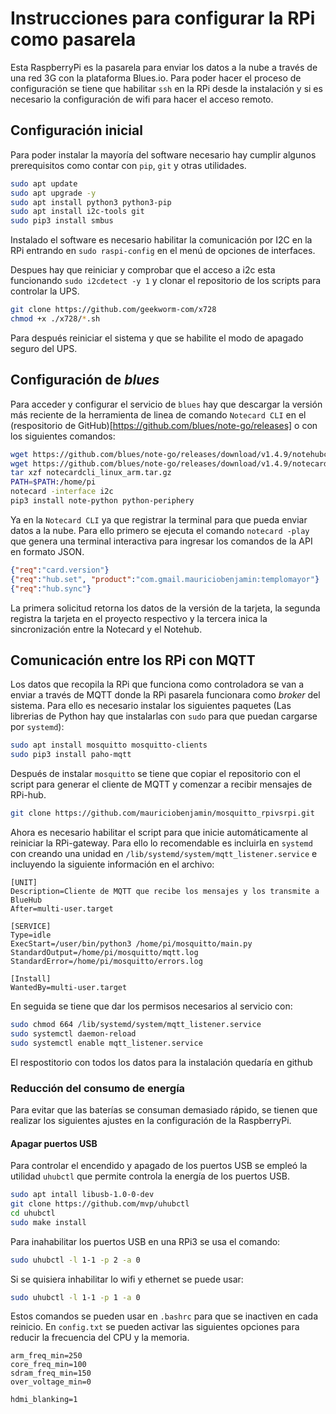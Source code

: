 # Instrucciones para configurar la RPi como pasarela

Esta RaspberryPi es la pasarela para enviar los datos a la nube a través de una red 3G con la 
plataforma Blues.io. Para poder hacer el proceso de configuración se tiene que habilitar `ssh`
en la RPi desde la instalación y si es necesario la configuración de wifi para hacer el acceso
remoto.

## Configuración inicial

Para poder instalar la mayoría del software necesario hay cumplir algunos prerequisitos como contar con `pip`, `git` y otras utilidades.

```bash
sudo apt update
sudo apt upgrade -y
sudo apt install python3 python3-pip
sudo apt install i2c-tools git
sudo pip3 install smbus
```

Instalado el software es necesario habilitar la comunicación por I2C en la RPi entrando en `sudo raspi-config` en el menú de opciones de interfaces.

Despues hay que reiniciar y comprobar que el acceso a i2c esta funcionando `sudo i2cdetect -y 1` y clonar el repositorio de los scripts para controlar la UPS.

```bash
git clone https://github.com/geekworm-com/x728
chmod +x ./x728/*.sh
```

Para después reiniciar el sistema y que se habilite el modo de apagado seguro del UPS.

## Configuración de *blues*

Para acceder y configurar el servicio de `blues` hay que descargar la versión más reciente de la
herramienta de linea de comando `Notecard CLI` en el (respositorio de GitHub)[https://github.com/blues/note-go/releases] o con los siguientes comandos:

```bash
wget https://github.com/blues/note-go/releases/download/v1.4.9/notehubcli_linux_arm.tar.gz
wget https://github.com/blues/note-go/releases/download/v1.4.9/notecardcli_linux_arm.tar.gz
tar xzf notecardcli_linux_arm.tar.gz
PATH=$PATH:/home/pi
notecard -interface i2c
pip3 install note-python python-periphery
```

Ya en la `Notecard CLI` ya que registrar la terminal para que pueda enviar datos a la nube. Para ello primero se ejecuta el comando `notecard -play` que genera una terminal interactiva para ingresar
los comandos de la API en formato JSON.

```json
{"req":"card.version"}
{"req":"hub.set", "product":"com.gmail.mauriciobenjamin:templomayor"}
{"req":"hub.sync"}
```

La primera solicitud retorna los datos de la versión de la tarjeta, la segunda registra la tarjeta en el proyecto respectivo y la tercera inica la sincronización entre la Notecard y el Notehub.

## Comunicación entre los RPi con MQTT

Los datos que recopila la RPi que funciona como controladora se van a enviar a través de MQTT donde 
la RPi pasarela funcionara como *broker* del sistema. Para ello es necesario instalar los siguientes paquetes
(Las librerias de Python hay que instalarlas con `sudo` para que puedan cargarse por `systemd`):

```bash
sudo apt install mosquitto mosquitto-clients
sudo pip3 install paho-mqtt
```

Después de instalar `mosquitto` se tiene que copiar el repositorio con el script para generar el cliente de MQTT y comenzar a
recibir mensajes de RPi-hub.

```bash
git clone https://github.com/mauriciobenjamin/mosquitto_rpivsrpi.git
```

Ahora es necesario habilitar el script para que inicie automáticamente al reiniciar la RPi-gateway. Para ello lo recomendable es incluirla en `systemd` con creando una unidad en `/lib/systemd/system/mqtt_listener.service` e incluyendo la siguiente información en el archivo:

```service
[UNIT]
Description=Cliente de MQTT que recibe los mensajes y los transmite a BlueHub
After=multi-user.target

[SERVICE]
Type=idle
ExecStart=/user/bin/python3 /home/pi/mosquitto/main.py 
StandardOutput=/home/pi/mosquitto/mqtt.log
StandardError=/home/pi/mosquitto/errors.log

[Install]
WantedBy=multi-user.target
```

En seguida se tiene que dar los permisos necesarios al servicio con:

```bash
sudo chmod 664 /lib/systemd/system/mqtt_listener.service
sudo systemctl daemon-reload
sudo systemctl enable mqtt_listener.service
```

El respostitorio con todos los datos para la instalación quedaría en github

### Reducción del consumo de energía

Para evitar que las baterías se consuman demasiado rápido, se tienen que realizar los siguientes ajustes en la configuración de la RaspberryPi.

#### Apagar puertos USB

Para controlar el encendido y apagado de los puertos USB se empleó la utilidad `uhubctl` que permite controla la energía de los puertos USB.

```Bash
sudo apt intall libusb-1.0-0-dev
git clone https://github.com/mvp/uhubctl
cd uhubctl
sudo make install
```

Para inahabilitar los puertos USB en una RPi3 se usa el comando:

```Bash
sudo uhubctl -l 1-1 -p 2 -a 0
```

Si se quisiera inhabilitar lo wifi y ethernet se puede usar:

```Bash
sudo uhubctl -l 1-1 -p 1 -a 0
```
Estos comandos se pueden usar en `.bashrc` para que se inactiven en cada reinicio.
En `config.txt` se pueden activar las siguientes opciones para reducir la frecuencia del CPU y la memoria.

```
arm_freq_min=250
core_freq_min=100
sdram_freq_min=150
over_voltage_min=0

hdmi_blanking=1
```
